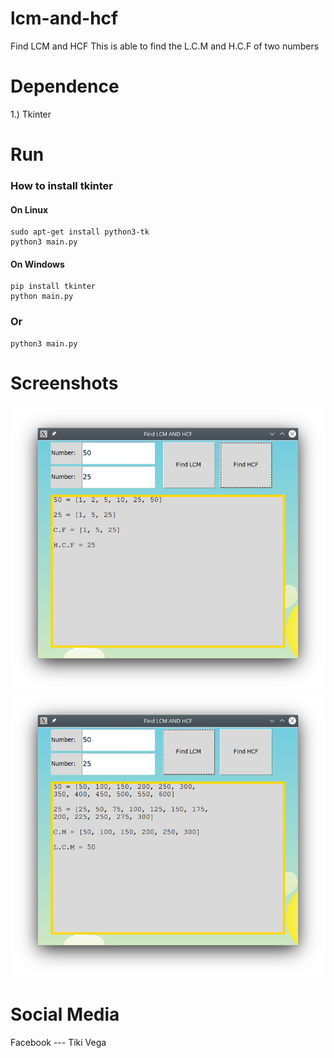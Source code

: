# lcm-and-hcf
Find LCM and HCF
This is able to find the L.C.M and H.C.F of two numbers

# Dependence 
1.) Tkinter

# Run 
<h3>How to install tkinter</h1>
<h4>On Linux</h4>

```shell
sudo apt-get install python3-tk
python3 main.py
 ```

<h4>On Windows</h4>

```shell
pip install tkinter
python main.py
```
<h3>Or</h3>

```shell
python3 main.py
```

# Screenshots
<img src="Screenshot/HCF.png" alt="HCF" />
<br>
<img src="Screenshot/LCM.png" alt="HCF" />

# Social Media
Facebook --- Tiki Vega
